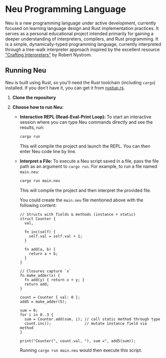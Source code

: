 # Neu Programming Language

Neu is a new programming language under active development, currently focused on learning language design and Rust implementation practices. It serves as a personal educational project intended primarily for gaining a deeper understanding of interpreters, compilers, and Rust programming.
It is a simple, dynamically-typed programming language, currently interpreted through a tree-walk interpreter approach inspired by the excellent resource ["Crafting Interpreters"](https://craftinginterpreters.com/) by Robert Nystrom.

## Running Neu

Neu is built using Rust, so you'll need the Rust toolchain (including `cargo`) installed. If you don't have it, you can get it from [rustup.rs](https://rustup.rs/).

1. **Clone the repository**
2. **Choose how to run Neu:**

    * **Interactive REPL (Read-Eval-Print Loop):**
        To start an interactive session where you can type Neu commands directly and see the results, run:

        ```bash
        cargo run
        ```

        This will compile the project and launch the REPL. You can then enter Neu code line by line.

    * **Interpret a File:**
        To execute a Neu script saved in a file, pass the file path as an argument to `cargo run`. For example, to run a file named `main.neu`:

        ```bash
        cargo run main.neu
        ```

        This will compile the project and then interpret the provided file.

        You could create the `main.neu` file mentioned above with the following content:

        ```neu
        // Structs with fields & methods (instance + static)
        struct Counter {
          val,

          fn inc(self) {
            self.val = self.val + 1;
          }

          fn add(a, b) {
            return a + b;
          }
        }

        // Closures capture `x`
        fn make_adder(x) {
          fn add(y) { return x + y; }
          return add;
        }

        count = Counter { val: 0 };
        add5 = make_adder(5);

        sum = 0;
        for i in 0..3 {
          sum = Counter.add(sum, i); // call static method through type
          count.inc();               // mutate instance field via method
        }

        print("Counter(", count.val, "), sum =", add5(sum));
        ```

        Running `cargo run main.neu` would then execute this script.

